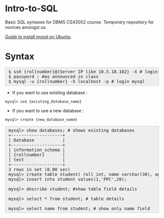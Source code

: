 # Intro-to-SQL
Basic SQL syntaxes for DBMS CS43002 course. *Temporary* repository for novices amongst us.

[Guide to install mysql on Ubuntu](https://www.digitalocean.com/community/tutorials/how-to-install-mysql-on-ubuntu-14-04).

# Syntax

<pre style="background: rgb(238, 238, 238); border: 1px solid rgb(204, 204, 204); padding: 5px 10px;">$ ssh {rollnumber}@(Server IP like 10.5.18.102} -X # login to your id
$ password : #as announced in class
$ mysql -u {rollnumber} -h localhost -p # login mysql</pre>

* If you want to use existing database :

 `mysql> use {existing_database_name}`

* If you want to use a new database :

 `mysql> create {new_database_name}`

<pre style="background: rgb(238, 238, 238); border: 1px solid rgb(204, 204, 204); padding: 5px 10px;">mysql> show databases; # shows existing databases
+--------------------+
| Database           |
+--------------------+
| information_schema |
| {rollnumber}       |
| test               |
+--------------------+
3 rows in set (0.00 sec)
mysql> create table student( roll int, name varchar(30), age int);
mysql> insert into student values(1,'PPC',20);

mysql> describe student; #show table field details

mysql> select * from student; # table details

mysql> select name from student; # show only name field</pre>
